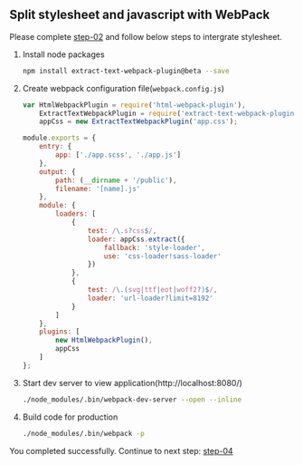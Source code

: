 Split stylesheet and javascript with WebPack
--------------------------------------------

Please complete [step-02](../../tree/step-02) and follow below steps to intergrate stylesheet.

1. Install node packages

    ```sh
    npm install extract-text-webpack-plugin@beta --save
    ```
2. Create webpack configuration file(`webpack.config.js`)

    ```js
    var HtmlWebpackPlugin = require('html-webpack-plugin'),
        ExtractTextWebpackPlugin = require('extract-text-webpack-plugin'),
        appCss = new ExtractTextWebpackPlugin('app.css');

    module.exports = {
        entry: {
            app: ['./app.scss', './app.js']
        },
        output: {
            path: (__dirname + '/public'),
            filename: '[name].js'
        },
        module: {
            loaders: [
                {
                    test: /\.s?css$/,
                    loader: appCss.extract({
                        fallback: 'style-loader',
                        use: 'css-loader!sass-loader'
                    })
                },
                {
                    test: /\.(svg|ttf|eot|woff2?)$/,
                    loader: 'url-loader?limit=8192'
                }
            ]
        },
        plugins: [
            new HtmlWebpackPlugin(),
            appCss
        ]
    };
    ```
4. Start dev server to view application(http://localhost:8080/)

    ```sh
    ./node_modules/.bin/webpack-dev-server --open --inline
    ```
5. Build code for production

    ```sh
    ./node_modules/.bin/webpack -p
    ```

You completed successfully. Continue to next step: [step-04](../../tree/step-04)
